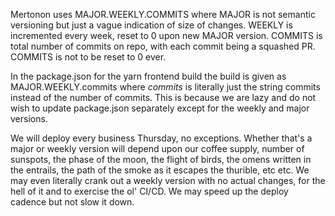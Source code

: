 Mertonon uses MAJOR.WEEKLY.COMMITS where MAJOR is not semantic versioning but just a vague indication of size of changes. WEEKLY is incremented every week, reset to 0 upon new MAJOR version. COMMITS is total number of commits on repo, with each commit being a squashed PR. COMMITS is not to be reset to 0 ever.

In the package.json for the yarn frontend build the build is given as MAJOR.WEEKLY.commits where _commits_ is literally just the string commits instead of the number of commits. This is because we are lazy and do not wish to update package.json separately except for the weekly and major versions.

We will deploy every business Thursday, no exceptions. Whether that's a major or weekly version will depend upon our coffee supply, number of sunspots, the phase of the moon, the flight of birds, the omens written in the entrails, the path of the smoke as it escapes the thurible, etc etc. We may even literally crank out a weekly version with no actual changes, for the hell of it and to exercise the ol' CI/CD. We may speed up the deploy cadence but not slow it down.
